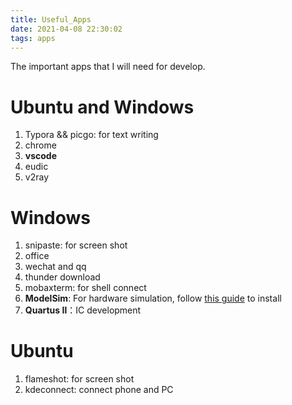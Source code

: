 ```yaml
---
title: Useful_Apps
date: 2021-04-08 22:30:02
tags: apps
---
```


The important apps that I will need for develop.

<!--more-->



# Ubuntu and Windows

1. Typora && picgo: for text writing
2. chrome
3. **vscode**
4. eudic
5. v2ray



# Windows

1. snipaste: for screen shot
2. office
3. wechat and qq
4. thunder download
5. mobaxterm: for shell connect
6. **ModelSim**: For hardware simulation, follow [this guide](https://blog.csdn.net/sinat_42483341/article/details/88962327) to install
7. **Quartus Ⅱ**：IC development





# Ubuntu

1. flameshot: for screen shot
2. kdeconnect: connect phone and PC